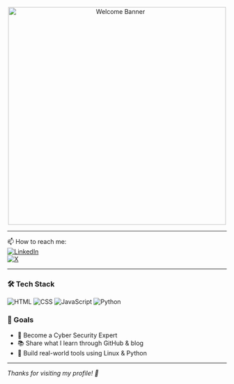 <p align="center">
  <img src="[https://your-image-url.com/header.png](https://media.licdn.com/dms/image/v2/D4D16AQFm1lzforDH9Q/profile-displaybackgroundimage-shrink_350_1400/B4DZeirWPxGgAY-/0/1750780965651?e=1757548800&v=beta&t=aKSxGXQitHj1A7lZnb37Ib2JIEletpp039JxCSNztSE)" alt="Welcome Banner" width="500"/>
</p>


---



📫 How to reach me:  
[![LinkedIn](https://img.shields.io/badge/LinkedIn-blue?logo=linkedin&logoColor=white)](https://www.linkedin.com/in/zero-syn-0171a9332/)  
[![X](https://img.shields.io/badge/X-black?logo=twitter&logoColor=white)](https://x.com/Vinny3034989311)

---

### 🛠️ Tech Stack
![HTML](https://img.shields.io/badge/HTML-e34c26?logo=html5&logoColor=white)
![CSS](https://img.shields.io/badge/CSS-264de4?logo=css3&logoColor=white)
![JavaScript](https://img.shields.io/badge/JavaScript-f7df1e?logo=javascript&logoColor=black)
![Python](https://img.shields.io/badge/Python-3776AB?logo=python&logoColor=white)



### 📌 Goals
- 🚀 Become a Cyber Security Expert 
- 📚 Share what I learn through GitHub & blog
- 🧠 Build real-world tools using Linux & Python

---

_Thanks for visiting my profile! 🙏_
